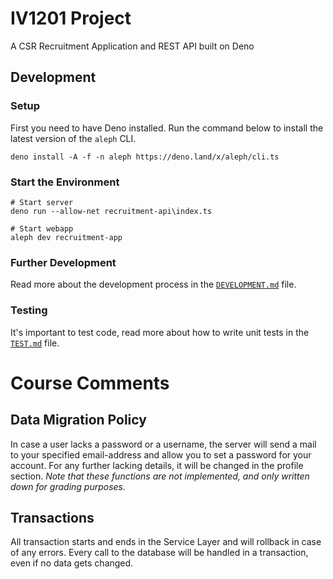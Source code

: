 # IV1201 Project
 A CSR Recruitment Application and REST API built on Deno


## Development

### Setup

First you need to have Deno installed. Run the command below to install the latest version of the `aleph` CLI.
```shell
deno install -A -f -n aleph https://deno.land/x/aleph/cli.ts
```
### Start the Environment

```shell
# Start server
deno run --allow-net recruitment-api\index.ts

# Start webapp
aleph dev recruitment-app
```

### Further Development

Read more about the development process in the [`DEVELOPMENT.md`](DEVELOPMENT.md) file.

### Testing

It's important to test code, read more about how to write unit tests in the [`TEST.md`](TEST.md) file.

# Course Comments
## Data Migration Policy
In case a user lacks a password or a username, the server will send a mail to your specified email-address and allow you to set a password for your account. For any further lacking details, it will be changed in the profile section. 
*Note that these functions are not implemented, and only written down for grading purposes.*

## Transactions
All transaction starts and ends in the Service Layer and will rollback in case of any errors. Every call to the database will be handled in a transaction, even if no data gets changed. 